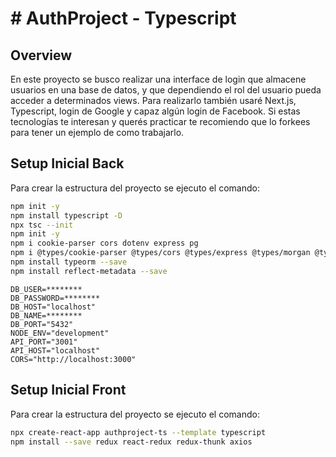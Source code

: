 # # AuthProject - Typescript

## Overview

En este proyecto se busco realizar una interface de login que almacene usuarios en una base de datos, y que dependiendo el rol del usuario pueda acceder a determinados views. Para realizarlo también usaré Next.js, Typescript, login de Google y capaz algún login de Facebook. Si estas tecnologías te interesan y querés practicar te recomiendo que lo forkees para tener un ejemplo de como trabajarlo.

## Setup Inicial Back

Para crear la estructura del proyecto se ejecuto el comando:

```bash
npm init -y
npm install typescript -D
npx tsc --init
npm init -y
npm i cookie-parser cors dotenv express pg
npm i @types/cookie-parser @types/cors @types/express @types/morgan @types/node @types pg morgan nodemon ts-node --save-dev
npm install typeorm --save
npm install reflect-metadata --save
```

```env
DB_USER=********
DB_PASSWORD=********
DB_HOST="localhost"
DB_NAME=********
DB_PORT="5432"
NODE_ENV="development"
API_PORT="3001"
API_HOST="localhost"
CORS="http://localhost:3000"
```

## Setup Inicial Front

Para crear la estructura del proyecto se ejecuto el comando:

```bash
npx create-react-app authproject-ts --template typescript
npm install --save redux react-redux redux-thunk axios
```
